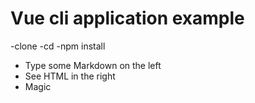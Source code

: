 # Vue cli application example
-clone
-cd
-npm install

  - Type some Markdown on the left
  - See HTML in the right
  - Magic
